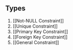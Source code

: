 ## Types

1. [[Not-NULL Constraint]]
2. [[Unique Constraint]]
3. [[Primary Key Constraint]]
4. [[Foreign Key Constraint]]
5. [[General Constraint]]